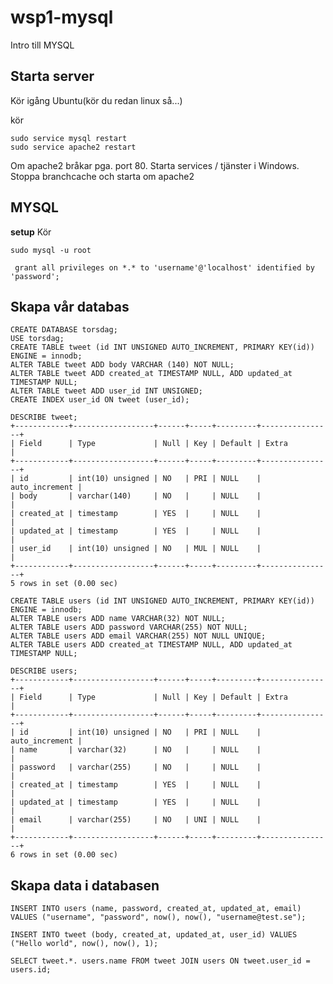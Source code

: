 # wsp1-mysql
Intro till MYSQL

## Starta server

Kör igång Ubuntu(kör du redan linux så...)

kör

    sudo service mysql restart
    sudo service apache2 restart
  
  
Om apache2 bråkar pga. port 80.
Starta services / tjänster i Windows.
Stoppa branchcache och starta om apache2

## MYSQL

**setup**
Kör

    sudo mysql -u root
    
     grant all privileges on *.* to 'username'@'localhost' identified by 'password';

## Skapa vår databas

    CREATE DATABASE torsdag;
    USE torsdag;
    CREATE TABLE tweet (id INT UNSIGNED AUTO_INCREMENT, PRIMARY KEY(id)) ENGINE = innodb;
    ALTER TABLE tweet ADD body VARCHAR (140) NOT NULL;
    ALTER TABLE tweet ADD created_at TIMESTAMP NULL, ADD updated_at TIMESTAMP NULL;
    ALTER TABLE tweet ADD user_id INT UNSIGNED;
    CREATE INDEX user_id ON tweet (user_id);

    DESCRIBE tweet;
    +------------+------------------+------+-----+---------+----------------+
    | Field      | Type             | Null | Key | Default | Extra          |
    +------------+------------------+------+-----+---------+----------------+
    | id         | int(10) unsigned | NO   | PRI | NULL    | auto_increment |
    | body       | varchar(140)     | NO   |     | NULL    |                |
    | created_at | timestamp        | YES  |     | NULL    |                |
    | updated_at | timestamp        | YES  |     | NULL    |                |
    | user_id    | int(10) unsigned | NO   | MUL | NULL    |                |
    +------------+------------------+------+-----+---------+----------------+ 
    5 rows in set (0.00 sec)

    CREATE TABLE users (id INT UNSIGNED AUTO_INCREMENT, PRIMARY KEY(id)) ENGINE = innodb;
    ALTER TABLE users ADD name VARCHAR(32) NOT NULL;
    ALTER TABLE users ADD password VARCHAR(255) NOT NULL;
    ALTER TABLE users ADD email VARCHAR(255) NOT NULL UNIQUE;
    ALTER TABLE users ADD created_at TIMESTAMP NULL, ADD updated_at TIMESTAMP NULL;

    DESCRIBE users;
    +------------+------------------+------+-----+---------+----------------+
    | Field      | Type             | Null | Key | Default | Extra          |
    +------------+------------------+------+-----+---------+----------------+
    | id         | int(10) unsigned | NO   | PRI | NULL    | auto_increment |
    | name       | varchar(32)      | NO   |     | NULL    |                |
    | password   | varchar(255)     | NO   |     | NULL    |                |
    | created_at | timestamp        | YES  |     | NULL    |                |
    | updated_at | timestamp        | YES  |     | NULL    |                |
    | email      | varchar(255)     | NO   | UNI | NULL    |                |
    +------------+------------------+------+-----+---------+----------------+
    6 rows in set (0.00 sec)

## Skapa data i databasen

    INSERT INTO users (name, password, created_at, updated_at, email) VALUES ("username", "password", now(), now(), "username@test.se");
    
    INSERT INTO tweet (body, created_at, updated_at, user_id) VALUES ("Hello world", now(), now(), 1);

    SELECT tweet.*. users.name FROM tweet JOIN users ON tweet.user_id = users.id;